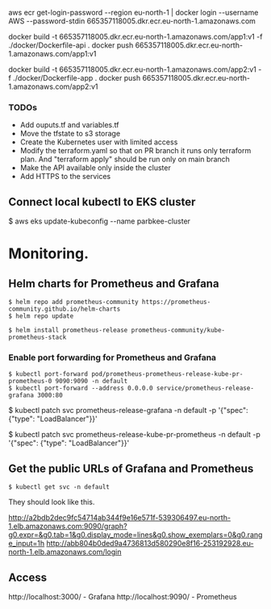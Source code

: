 aws ecr get-login-password --region eu-north-1 | docker login --username AWS --password-stdin 665357118005.dkr.ecr.eu-north-1.amazonaws.com


docker build -t 665357118005.dkr.ecr.eu-north-1.amazonaws.com/app1:v1 -f ./docker/Dockerfile-api .
docker push 665357118005.dkr.ecr.eu-north-1.amazonaws.com/app1:v1


docker build -t 665357118005.dkr.ecr.eu-north-1.amazonaws.com/app2:v1 -f ./docker/Dockerfile-app .
docker push 665357118005.dkr.ecr.eu-north-1.amazonaws.com/app2:v1


### TODOs
* Add ouputs.tf and variables.tf
* Move the tfstate to s3 storage
* Create the Kubernetes user with limited access
* Modify the terraform.yaml so that on PR branch it runs only terraform plan. And "terraform apply" should be run only on main branch
* Make the API available only inside the cluster
* Add HTTPS to the services



## Connect local kubectl to EKS cluster 
$ aws eks update-kubeconfig --name parbkee-cluster

# Monitoring. 

## Helm charts for Prometheus and Grafana

```
$ helm repo add prometheus-community https://prometheus-community.github.io/helm-charts
$ helm repo update

$ helm install prometheus-release prometheus-community/kube-prometheus-stack
```

### Enable port forwarding for Prometheus and Grafana
```
$ kubectl port-forward pod/prometheus-prometheus-release-kube-pr-prometheus-0 9090:9090 -n default
$ kubectl port-forward --address 0.0.0.0 service/prometheus-release-grafana 3000:80
```

$ kubectl patch svc prometheus-release-grafana -n default -p '{"spec": {"type": "LoadBalancer"}}'

$ kubectl patch svc prometheus-release-kube-pr-prometheus -n default -p '{"spec": {"type": "LoadBalancer"}}'

## Get the public URLs of Grafana and Prometheus

```
$ kubectl get svc -n default
```

They should look like this.

http://a2bdb2dec9fc54714ab344f9e16e571f-539306497.eu-north-1.elb.amazonaws.com:9090/graph?g0.expr=&g0.tab=1&g0.display_mode=lines&g0.show_exemplars=0&g0.range_input=1h
http://abb804b0ded9a4736813d580290e8f16-253192928.eu-north-1.elb.amazonaws.com/login

## Access
http://localhost:3000/ - Grafana
http://localhost:9090/ - Prometheus





